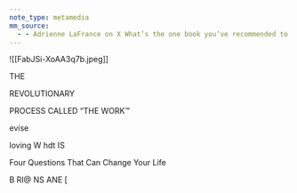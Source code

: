 ```yaml
---
note_type: metamedia
mm_source:
  - - Adrienne LaFrance on X What’s the one book you’ve recommended to people more than any other over the past 10 years  X.md
---
```


![[FabJSi-XoAA3q7b.jpeg]]

THE

REVOLUTIONARY

PROCESS
CALLED
“THE WORK™

evise

loving
W hdt IS

Four Questions That Can Change Your Life

B RI@ NS ANE [


